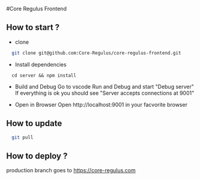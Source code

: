 #Core Regulus Frontend

## How to start ?

* clone 
```bash
  git clone git@github.com:Core-Regulus/core-regulus-frontend.git
```

* Install dependencies
```
  cd server && npm install
```

* Build and Debug
  Go to vscode Run and Debug and start "Debug server"
  If everything is ok you should see "Server accepts connections at 9001"

* Open in Browser
  Open http://localhost:9001 in your facvorite browser

## How to update
```bash
  git pull
```

## How to deploy ?
  production branch goes to https://core-regulus.com
